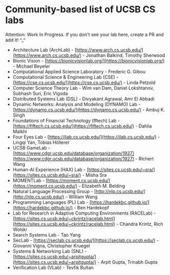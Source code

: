 # Community-based list of UCSB CS labs

Attention: Work In Progress. If you don't see your lab here, create a PR and add it! ^_^ 

- Architecture Lab (ArchLab) - [https://www.arch.cs.ucsb.edu/](https://www.arch.cs.ucsb.edu/) - Jonathan Balkind, Timothy Sherwood
- Bionic Vision - [https://bionicvisionlab.org/](https://bionicvisionlab.org/) - Michael Beyeler
- Computational Applied Science Laboratory - Frederic G. Gibou
- Computational Science & Engineering Lab (CSE) - [https://cse.cs.ucsb.edu/](https://cse.cs.ucsb.edu/) - Linda Petzold
- Computer Science Theory Lab - Wim van Dam, Daniel Lokshtanov, Subhash Suri, Eric Vigoda
- Distributed Systems Lab (DSL) - Divyakant Agrawal, Amr El Abbadi
- Dynamic Networks: Analysis and Modeling (DYNAMO) Lab - [https://dynamo.cs.ucsb.edu/](https://dynamo.cs.ucsb.edu/) - Ambuj K. Singh
- Foundations of Financial Technology (fftech) Lab - [https://fiftech.cs.ucsb.edu/](https://fiftech.cs.ucsb.edu/) - Dahlia Malkhi
- Four Eyes Lab - [https://ilab.cs.ucsb.edu/](https://ilab.cs.ucsb.edu/) - Lingqi Yan, Tobias Höllerer
- UCSB GameLab - [https://www.cdgr.ucsb.edu/database/organization/1927](https://www.cdgr.ucsb.edu/database/organization/1927) - Richert Wang
- Human-AI Experience (HAX) Lab - [https://sites.cs.ucsb.edu/~sra/](https://sites.cs.ucsb.edu/~sra/) - Misha Sra
- MOMENTLab - [https://moment.cs.ucsb.edu/](https://moment.cs.ucsb.edu/) - Elizabeth M. Belding
- Natural Language Processing Group - [http://nlp.cs.ucsb.edu/](http://nlp.cs.ucsb.edu/) - William Wang
- Programming Languages (PL) Lab - [https://hardekbc.github.io/](https://hardekbc.github.io/) - Ben Hardekopf
- Lab for Research in Adaptive Computing Environments (RACELab) - [https://sites.cs.ucsb.edu/~ckrintz/racelab.html](https://sites.cs.ucsb.edu/~ckrintz/racelab.html) - Chandra Krintz, Rich Wolski
- Search Systems Lab - Tao Yang
- SecLab - [https://seclab.cs.ucsb.edu/](https://seclab.cs.ucsb.edu/) - Giovanni Vigna, Christopher Kruegel
- Systems & Networking Lab (SNL) - [https://sites.cs.ucsb.edu/~arpitgupta/](https://sites.cs.ucsb.edu/~arpitgupta/) - Arpit Gupta, Trinabh Gupta
- Verification Lab (VLab) - Tevfik Bultan
